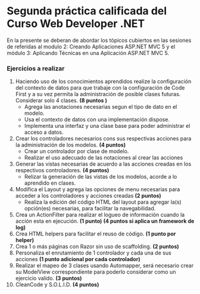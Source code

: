 # Segunda práctica calificada del Curso Web Developer .NET
En la presente se deberan de abordar los tópicos cubiertos en las sesiones de referidas al modulo 2: Creando Aplicaciones ASP.NET MVC 5 y el módulo 3: Aplicando Técnicas en una Aplicación ASP.NET MVC 5.

### Ejercicios a realizar
1. Haciendo uso de los conocimientos aprendidos realize la configuración del contexto de datos para que trabaje con la configuración de Code First y a su vez permita la administración de posible clases futuras. Considerar solo 4 clases.
**(8 puntos )** 
   - Agrega las anotaciones necesarias segun el tipo de dato en el modelo.
   - Usa el contexto de datos con una implementación dispose.
   - Implementa una interfaz y una clase base para poder administrar el acceso a datos.
2. Crear los controladores necesarios cons sus respectivas acciones para la administración de los modelos. **(4 puntos)**
   - Crear un controlador por clase de modelo.
   - Realizar el uso adecuado de las notaciones al crear las acciones
3. Generar las vistas necesarias de acuerdo a las acciones creadas en los respectivos controladores. **(4 puntos)**
   - Relizar la generación de las vistas de los modelos, acorde a lo aprendido en clases.
4. Modifica el Layout y agrega las opciones de menu necesarias para acceder a los controladores y acciones creadas **(2 puntos)**
   - Realiza la edición del código HTML del layout para agregar la(s) opción(es) necesarias, para facilitar la navegabilidad.
5. Crea un ActionFilter para realizar el logueo de información cuando la acción esta en ejecución. **(1 punto)** **(4 puntos si aplica un framework de log)**
6. Crea HTML helpers para facilitar el reuso de código. **(1 punto por helper)**
7. Crea 1 o más páginas con Razor sin uso de scaffolding. **(2 puntos)**
8. Personaliza el enrutamiento de 1 controlador y cada una de sus acciones **(1 punto adicional por cada controlador)**
9. Realizar el mapeo de 3 clases usando Automapper, será necesario crear su ModelView correspondiente para poderlo considerar como un ejercicio valido. **(3 puntos)**
10. CleanCode y S.O.L.I.D.  **(4 puntos)**
